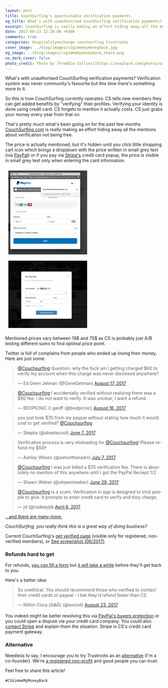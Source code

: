 ```yaml
---
layout: post
title: CouchSurfing's questionable verification payments
og_title: What's with unauthorised CouchSurfing verification payments?
excerpt: CouchSurfing is really making an effort hiding away all the mentions about verification not being free and people are angry.
date: 2017-08-23 22:29:00 +0300
comments: true
categories: hospitalityexchange couchsurfing trustroots
cover_image: ../blog/images/csgimmemymoneyback.jpg
og_image: ../blog/images/csgimmemymoneyback_share.png
no_dark_cover: false
photo_credit: Photo by [Freddie Collins](https://unsplash.com/photos/uXWPg9uMwt8)
---
```


<span class="lead">What's with unauthorised CouchSurfing verification payments? Verification system was never community's favourite but this time there's something more to it.</span>

So this is how CouchSurfing currently operates: CS tells new members they can get added benefits by "verifying" their profiles. Verifying your identity is done using credit card. CS forgets to mention it actually costs. CS just grabs your money every year from that on.

That's pretty much what's been going on for the past few months. [CouchSurfing.com](https://www.couchsurfing.com) is really making an effort hiding away all the mentions about verification not being free.

The price is actually mentioned, but it's hidden until you click little shopping cart icon which brings a dropdown with the price written in small grey text (via <a href="https://www.paypal.com/">PayPal</a>) or if you pay via <a href="https://stripe.com/">Stripe's</a> credit card popup, the price is visible in small grey text only when entering the card information.

<div class="clearfix" style="overflow: hidden;">
<a href="/blog/images/cs-verification-paypal-06-2017.png" class="lightbox"><img src="/blog/images/cs-verification-paypal-06-2017.png" alt="CouchSurfing verification via PayPal, screenshot" class="img-responsive" style="
  max-width: 50%;
  float: left;
  padding: 10px;
"></a>
<a href="/blog/images/cs-verification-stripe-06-2017.png" class="lightbox"><img src="/blog/images/cs-verification-stripe-06-2017.png" alt="CouchSurfing verification via credit card, screenshot" class="img-responsive" style="
  max-width: 50%;
  float: left;
  padding: 10px;
"></a>
</div>

Mentioned prices vary between 19$ and 75$ as CS is probably just A/B testing different sums to find optimal price point. 

Twitter is full of complains from people who ended up losing their money. Here are just some:

<blockquote class="twitter-tweet" data-partner="tweetdeck"><p lang="en" dir="ltr"><a href="https://twitter.com/Couchsurfing">@Couchsurfing</a> Question: why the fuck am I getting charged $60 to verify my account when this charge was never disclosed anywhere?</p>&mdash; Ed Geen Jetman (@GeneGetman) <a href="https://twitter.com/GeneGetman/status/898307334870532096">August 17, 2017</a></blockquote>

<blockquote class="twitter-tweet" data-partner="tweetdeck"><p lang="en" dir="ltr"><a href="https://twitter.com/Couchsurfing">@Couchsurfing</a> I accidentally verified without realizing there was a $50 fee. I do not want to verify. It was unclear, I want a refund.</p>&mdash; BEDPICNIC // geoff (@bedpicnic) <a href="https://twitter.com/bedpicnic/status/897946851546079232">August 16, 2017</a></blockquote>

<blockquote class="twitter-tweet" data-lang="en"><p lang="en" dir="ltr">you just took $70 from my paypal without stating how much it would cost to get verified? <a href="https://twitter.com/Couchsurfing">@Couchsurfing</a></p>&mdash; Skepta (@skeptacool) <a href="https://twitter.com/skeptacool/status/872421233316343808">June 7, 2017</a></blockquote>

<blockquote class="twitter-tweet" data-lang="en"><p lang="en" dir="ltr">Verification process is very misleading for <a href="https://twitter.com/Couchsurfing">@Couchsurfing</a>! Please refund my $50!!</p>&mdash; Ashley Wilson (@ashontheradio) <a href="https://twitter.com/ashontheradio/status/883420558108618752">July 7, 2017</a></blockquote>

<blockquote class="twitter-tweet" data-lang="en"><p lang="en" dir="ltr"><a href="https://twitter.com/Couchsurfing">@Couchsurfing</a> I was just billed a $70 verification fee. There is absolutely no mention of this anywhere until I got the PayPal Reciept 1/2</p>&mdash; Shawn Weber (@shawntweber) <a href="https://twitter.com/shawntweber/status/880276396861300737">June 29, 2017</a></blockquote>

<blockquote class="twitter-tweet" data-lang="en"><p lang="en" dir="ltr"><a href="https://twitter.com/Couchsurfing">@Couchsurfing</a> is a scam. Verification in app is designed to trick people to give. It prompts to enter credit card to verify and they charge.</p>&mdash; jd (@radeeyjd) <a href="https://twitter.com/radeeyjd/status/850023826431787008">April 6, 2017</a></blockquote>

<a href="https://twitter.com/i/moments/900365776133206016">...and there are many more.</a>

<em>CouchSurfing, you really think this is a great way of doing business?</em>

Current CouchSurfing's <a href="https://www.couchsurfing.com/get_verified">get verified page</a> (visible only for registered, non-verified members), or <a href="/blog/images/cs-get-verified-page-06-2017.png">See screenshot (06/2017)</a>.

<h3>Refunds hard to get</h3>
For refunds, <a href="https://support.couchsurfing.org/hc/en-us/articles/214633027-Verification-Payment-Questions">you can fill a form</a> but <a href="https://twitter.com/Marionfyrd/status/899341152754839557">it will take a while</a> before they'll get back to you.

Here's a better idea:

<blockquote class="twitter-tweet" data-lang="en"><p lang="en" dir="ltr">So unethical. You should recommend those who verified to contact their credit cards or paypal - I bet they&#39;d refund faster than CS</p>&mdash; Nithin Coca (నితిన్) (@excinit) <a href="https://twitter.com/excinit/status/900475343760379904">August 23, 2017</a></blockquote>

You indeed might be better resolving this via <a href="https://www.paypal.com/us/webapps/mpp/paypal-safety-and-security">PayPal's buyers protection</a> or you could open a dispute via your credit card company. You could also <a href="https://support.stripe.com/email?skip_login=true">contact Stripe</a> and explain them the situation. Stripe is CS's credit card payment gateway.

<h3>Alternative</h3>
Needless to say, I encourage you to try Trustroots as an <a href="https://www.trustroots.org/" title="CouchSurfing alternative">alternative</a> (I'm a co-founder). We're <a href="https://www.trustroots.org/foundation">a registered non-profit</a> and good people you can trust.

Feel free to share this article!

`#CSGimmeMyMoneyBack`

